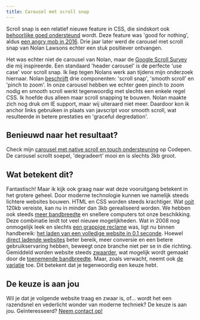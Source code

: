 ```yaml
---
title: Carousel met scroll snap
---
```


Scroll snap is een relatief nieuwe feature in CSS, die sindskort ook [behoorlijke goed ondersteund](https://caniuse.com/?search=scroll%20snap) wordt. Deze feature was 'good for nothing', aldus [een angry mob in 2016](https://css-tricks.com/introducing-css-scroll-snap-points/). Drie jaar later werd de carousel met scroll snap van Nolan Lawsons echter een stuk positiever ontvangen.

Het was echter niet de carousel van Nolan, maar de [Google Scroll Survey](https://web.dev/2021-scroll-survey/) die mij inspireerde. Een standaard 'header carousel' is de perfecte 'use case' voor scroll snap. Ik liep tegen Nolans werk aan tijdens mijn onderzoek hiernaar. Nolan [beschrijft](https://nolanlawson.com/2019/02/10/building-a-modern-carousel-with-css-scroll-snap-smooth-scrolling-and-pinch-zoom/) drie componenten: 'scroll snap', 'smooth scroll' en 'pinch to zoom'. In onze carousel hebben we echter geen pinch to zoom nodig en smooth scroll werkt tegenwoordig met slechts een enkele regel CSS. Ik hoefde dus alleen maar scroll snapping te bouwen. Nolan maakte zich nog druk om IE support, maar wij uiteraard niet meer. Daardoor kon ik anchor links gebruiken in plaats van javscript voor smooth scroll, wat resulteerde in betere prestaties en 'graceful degredation'.

## Benieuwd naar het resultaat? 

Check mijn [carousel met native scroll en touch ondersteuning](https://codepen.io/joosts/pen/MWJBPgo?editors=0010) op Codepen. De carousel scrollt soepel, 'degradeert' mooi en is slechts 3kb groot.

## Wat betekent dit?

Fantastisch! Maar ik kijk ook graag naar wat deze vooruitgang betekent in het grotere geheel. Door moderne technologie kunnen we namelijk steeds lichtere websites bouwen. HTML en CSS worden steeds krachtiger. Wat [ooit](https://flickity.metafizzy.co) 120kb vereiste, kan nu in minder dan 3kb gerealiseerd worden. We hebben ook steeds [meer bandbreedte](https://www.nngroup.com/articles/law-of-bandwidth/) en snellere computers tot onze beschikking. Deze combinatie leidt tot veel nieuwe mogelijkheden. Wat in 2008 nog onmogelijk leek en slechts [een grappige reclame](/blog/websites-that-load-instantly) was, ligt nu binnen handbereik: [het laden van een volledige website in 0.1 seconde](/blog/websites-that-load-instantly). Hoewel [direct ladende websites](/blog/websites-that-load-instantly) beter bereik, meer conversie en een betere gebruikservaring hebben, beweegt onze branche niet per se in die richting. Gemiddeld worden website steeds [zwaarder](https://httparchive.org/reports/page-weight), wat mogelijk wordt gemaakt door de [toenemende bandbreedte](https://www.nngroup.com/articles/law-of-bandwidth/). Maar, zoals verwacht, neemt ook [de variatie](https://httparchive.org/reports/page-weight) toe. Dit betekent dat je tegenwoordig een keuze hebt. 


## De keuze is aan jou

Wil je dat je volgende website traag en zwaar is, of... wordt het een razendsnel en vederlicht wonder van moderne techniek? De keuze is aan jou. Geïnteresseerd? [Neem contact op!](/contact)
